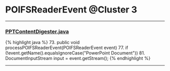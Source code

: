# POIFSReaderEvent @Cluster 3

***

### [PPTContentDigester.java](https://searchcode.com/codesearch/view/129866876/)
{% highlight java %}
73. public void processPOIFSReaderEvent(POIFSReaderEvent event)
77.     if (!event.getName().equalsIgnoreCase("PowerPoint Document"))
81.     DocumentInputStream input = event.getStream();
{% endhighlight %}

***

